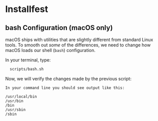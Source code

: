 # Installfest

## bash Configuration (macOS only)

macOS ships with utilities that are slightly different from standard Linux tools.
To smooth out *some* of the differences, we need to change how macOS loads our
shell (`bash`) configuration.

 In your
    terminal, type:

```bash
  scripts/bash.sh
```

Now, we will verify the changes made by the previous script:

    In your command line you should see output like this:

    /usr/local/bin
    /usr/bin
    /bin
    /usr/sbin
    /sbin

